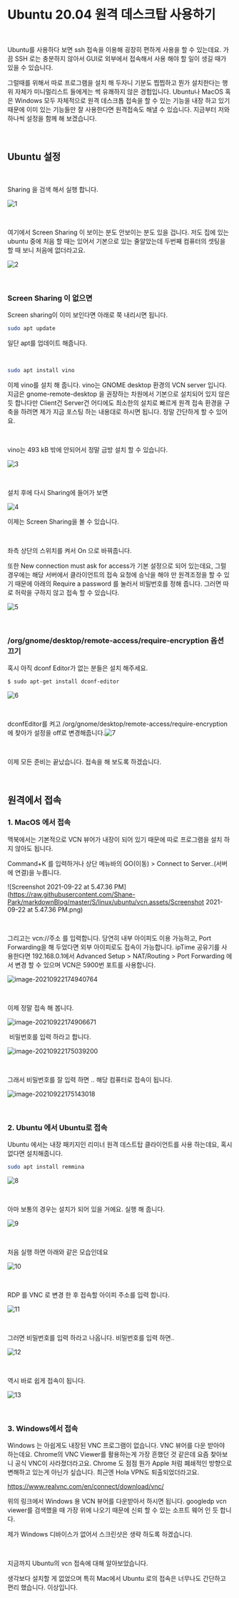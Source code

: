 # Ubuntu 20.04 원격 데스크탑 사용하기

​	

Ubuntu를 사용하다 보면 ssh 접속을 이용해 굉장히 편하게 사용을 할 수 있는데요. 가끔 SSH 로는 충분하지 않아서 GUI로 외부에서 접속해서 사용 해야 할 일이 생길 때가 있을 수 있습니다.

그럴때를 위해서 따로 프로그램을 설치 해 두자니 기분도 찝찝하고 뭔가 설치한다는 행위 자체가 미니멀리스트 들에게는 썩 유쾌하지 않은 경험입니다. Ubuntu나 MacOS 혹은 Windows 모두 자체적으로 원격 데스크톱 접속을 할 수 있는 기능을 내장 하고 있기 때문에 이미 있는 기능들만 잘 사용한다면 원격접속도 해낼 수 있습니다. 지금부터 저와 하나씩 설정을 함께 해 보겠습니다.

​		

## Ubuntu 설정

​	

Sharing 을 검색 해서 실행 합니다.

![1](https://raw.githubusercontent.com/Shane-Park/markdownBlog/master/S/linux/ubuntu/vcn.assets/1.png)

​	

여기에서 Screen Sharing 이 보이는 분도 안보이는 분도 있을 겁니다. 저도 집에 있는 ubuntu 중에 처음 할 때는 있어서 기본으로 있는 줄알았는데 두번째 컴퓨터의 셋팅을 할 때 보니 처음에 없더라고요.

![2](https://raw.githubusercontent.com/Shane-Park/markdownBlog/master/S/linux/ubuntu/vcn.assets/2.png)

​	

### Screen Sharing 이 없으면

Screen sharing이 이미 보인다면 아래로 쭉 내리시면 됩니다.

```sh
sudo apt update
```

일단 apt를 업데이트 해줍니다.

​	

```sh
sudo apt install vino
```

이제 vino를 설치 해 줍니다. vino는 GNOME desktop 환경의 VCN server 입니다. 지금은 gnome-remote-desktop 을 권장하는 차원에서 기본으로 설치되어 있지 않은 듯 합니다만 Client건 Server건 어디에도 최소한의 설치로 빠르게 원격 접속 환경을 구축을 하려면 제가 지금 포스팅 하는 내용대로 하시면 됩니다. 정말 간단하게 할 수 있어요.

​	

vino는 493 kB 밖에 안되어서 정말 금방 설치 할 수 있습니다.	

![3](https://raw.githubusercontent.com/Shane-Park/markdownBlog/master/S/linux/ubuntu/vcn.assets/3.png)

​	

설치 후에 다시 Sharing에 들어가 보면

![4](https://raw.githubusercontent.com/Shane-Park/markdownBlog/master/S/linux/ubuntu/vcn.assets/4.png)

이제는 Screen Sharing을 볼 수 있습니다.

​	

좌측 상단의 스위치를 켜서 On 으로 바꿔줍니다.

또한 New connection must ask for access가 기본 설정으로 되어 있는데요, 그럴 경우에는 해당 서버에서 클라이언트의 접속 요청에 승낙을 해야 만 원격조정을 할 수 있기 때문에 아래의 Require a password 를 눌러서 비밀번호를 정해 줍니다. 그러면 따로 허락을 구하지 않고 접속 할 수 있습니다.

![5](https://raw.githubusercontent.com/Shane-Park/markdownBlog/master/S/linux/ubuntu/vcn.assets/5.png)

​	

###  /org/gnome/desktop/remote-access/require-encryption 옵션 끄기

혹시 아직  dconf Editor가 없는 분들은 설치 해주세요.

```sh
$ sudo apt-get install dconf-editor
```

![6](https://raw.githubusercontent.com/Shane-Park/markdownBlog/master/S/linux/ubuntu/vcn.assets/6.png)

​		

dconfEditor를 켜고  /org/gnome/desktop/remote-access/require-encryption 에 찾아가 설정을 off로 변경해줍니다.![7](https://raw.githubusercontent.com/Shane-Park/markdownBlog/master/S/linux/ubuntu/vcn.assets/7.png)

​	

이제 모든 준비는 끝났습니다. 접속을 해 보도록 하겠습니다.

​	

## 원격에서 접속

### 1. MacOS 에서 접속

맥북에서는 기본적으로 VCN 뷰어가 내장이 되어 있기 때문에 따로 프로그램을 설치 하지 않아도 됩니다.

Command+K 를 입력하거나 상단 메뉴바의 GO(이동) > Connect to Server..(서버에 연결)을 누릅니다.

![Screenshot 2021-09-22 at 5.47.36 PM](https://raw.githubusercontent.com/Shane-Park/markdownBlog/master/S/linux/ubuntu/vcn.assets/Screenshot 2021-09-22 at 5.47.36 PM.png)

​	

그리고는 vcn://주소 를 입력합니다. 당연히 내부 아이피도 이용 가능하고, Port Forwarding을 해 두었다면 외부 아이피로도 접속이 가능합니다. ipTime 공유기를 사용한다면 192.168.0.1에서 Advanced Setup > NAT/Routing > Port Forwarding 에서 변경 할 수 있으며 VCN은 5900번 포트를 사용합니다.

![image-20210922174940764](https://raw.githubusercontent.com/Shane-Park/markdownBlog/master/S/linux/ubuntu/vcn.assets/image-20210922174940764.png)

​	

이제 정말 접속 해 봅니다.

![image-20210922174906671](https://raw.githubusercontent.com/Shane-Park/markdownBlog/master/S/linux/ubuntu/vcn.assets/image-20210922174906671.png)

​	비밀번호를 입력 하라고 합니다.

![image-20210922175039200](https://raw.githubusercontent.com/Shane-Park/markdownBlog/master/S/linux/ubuntu/vcn.assets/image-20210922175039200.png)

​	

그래서 비밀번호를 잘 입력 하면 .. 해당 컴퓨터로 접속이 됩니다.

![image-20210922175143018](https://raw.githubusercontent.com/Shane-Park/markdownBlog/master/S/linux/ubuntu/vcn.assets/image-20210922175143018.png)

​	

### 2. Ubuntu 에서 Ubuntu로 접속

Ubuntu 에서는 내장 패키지인 리미너 원격 데스트탑 클라이언트를 사용 하는데요, 혹시 없다면 설치해줍니다.

```sh
sudo apt install remmina
```



![8](https://raw.githubusercontent.com/Shane-Park/markdownBlog/master/S/linux/ubuntu/vcn.assets/8.png)

​	

아마 보통의 경우는 설치가 되어 있을 거에요. 실행 해 줍니다.

![9](https://raw.githubusercontent.com/Shane-Park/markdownBlog/master/S/linux/ubuntu/vcn.assets/9.png)

​	

처음 실행 하면 아래와 같은 모습인데요

![10](https://raw.githubusercontent.com/Shane-Park/markdownBlog/master/S/linux/ubuntu/vcn.assets/10.png)

​	

RDP 를 VNC 로 변경 한 후 접속할 아이피 주소를 입력 합니다.

![11](https://raw.githubusercontent.com/Shane-Park/markdownBlog/master/S/linux/ubuntu/vcn.assets/11.png)

​	

그러면 비밀번호를 입력 하라고 나옵니다. 비밀번호를 입력 하면..

![12](https://raw.githubusercontent.com/Shane-Park/markdownBlog/master/S/linux/ubuntu/vcn.assets/12.png)

​	

역시 바로 쉽게 접속이 됩니다.

![13](https://raw.githubusercontent.com/Shane-Park/markdownBlog/master/S/linux/ubuntu/vcn.assets/13.png)

​	

### 3. Windows에서 접속

Windows 는 아쉽게도 내장된 VNC 프로그램이 없습니다. VNC 뷰어를 다운 받아야 하는데요. Chrome의 VNC Viewer를 활용하는게 가장 흔했던 것 같은데 요즘 찾아보니 공식 VNC이 사라졌더라고요. Chrome 도 점점 뭔가 Apple 처럼 폐쇄적인 방향으로 변해하고 있는게 아닌가 싶습니다. 최근엔 Hola VPN도 퇴출되었더라고요. 

https://www.realvnc.com/en/connect/download/vnc/

위의 링크에서 Windows 용 VCN 뷰어를 다운받아서 하시면 됩니다. googledp vcn viewer를 검색했을 때 가장 위에 나오기 때문에 신뢰 할 수 있는 소프트 웨어 인 듯 합니다.

제가 Windows 디바이스가 없어서 스크린샷은 생략 하도록 하겠습니다.

​	

지금까지 Ubuntu의 vcn 접속에 대해 알아보았습니다. 

생각보다 설치할 게 없었으며 특히 Mac에서 Ubuntu 로의 접속은 너무나도 간단하고 편리 했습니다. 이상입니다.